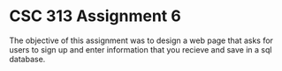 # CSC 313 Assignment 6
The objective of this assignment was to design a web page that asks for users to sign up and enter information that you recieve and save in a sql database. 
